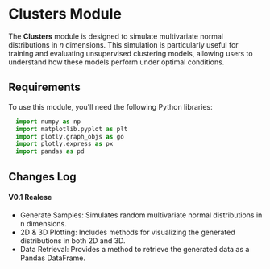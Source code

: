 # Clusters Module

The **Clusters** module is designed to simulate multivariate normal distributions in *n* dimensions. This simulation is particularly useful for training and evaluating unsupervised clustering models, allowing users to understand how these models perform under optimal conditions.

## Requirements

To use this module, you'll need the following Python libraries:

```python
  import numpy as np
  import matplotlib.pyplot as plt
  import plotly.graph_objs as go
  import plotly.express as px
  import pandas as pd
  ```

## Changes Log
#### V0.1 Realese 
- Generate Samples: Simulates random multivariate normal distributions in n dimensions.
- 2D & 3D Plotting: Includes methods for visualizing the generated distributions in both 2D and 3D.
- Data Retrieval: Provides a method to retrieve the generated data as a Pandas DataFrame.
